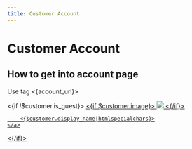 ```yaml
---
title: Customer Account
---
```


# Customer Account

## How to get into account page

Use tag <{account_url}>

<{if !$customer.is_guest}>
    <a href="<{account_url}>">
        <{if $customer.image}>
            <img src="<{$customer.image}>" />
        <{/if}>

        <{$customer.display_name|htmlspecialchars}>
    </a>
<{/if}>

